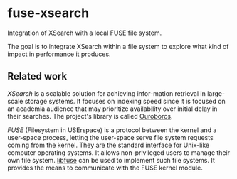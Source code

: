 # fuse-xsearch

Integration of XSearch with a local FUSE file system.

The goal is to integrate XSearch within a file system to explore what kind of impact in performance it produces.

## Related work

_XSearch_ is a scalable solution for achieving infor-mation retrieval in large-scale storage systems.
It focuses on indexing speed since it is focused on an academia audience that may prioritize availability over initial delay in their searches.
The project's library is called [Ouroboros](https://gitlab.com/xsearch/ouroboroslib).

_FUSE_ (Filesystem in USErspace) is a protocol between the kernel and a user-space process,
letting the user-space serve file system requests coming from the kernel.
They are the standard interface for Unix-like computer operating systems.
It allows non-privileged users to manage their own file system.
[libfuse](https://github.com/libfuse/libfuse) can be used to implement such file systems.
It provides the means to communicate with the FUSE kernel module.
